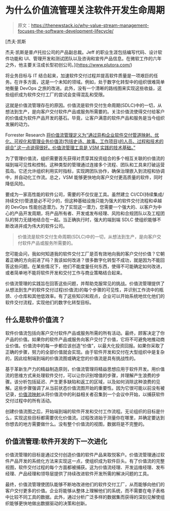 # 为什么价值流管理关注软件开发生命周期

> 原文：<https://thenewstack.io/why-value-stream-management-focuses-the-software-development-lifecycle/>

[](https://www.plutora.com/)

 [杰夫·凯斯

杰夫·凯斯是普卢托拉公司的产品副总裁。Jeff 的职业生涯包括编写代码、设计软件功能和 UI、管理开发和测试团队以及咨询和宣传产品信息。在微软工作的六年之外，他主要关注成长型初创公司。](https://www.plutora.com/) [](https://www.plutora.com/)

将业务目标与 IT 结合起来，加速软件交付过程并提高软件质量是一项艰巨的任务。在许多方面，这是一个未知的领域。例如，处于数字化转型中的组织很难简单地衡量 DevOps 之旅的改进。此外，没有一个清晰的路线图来实现这些收益，这些组织成为软件交付工厂的尝试会变得混乱和受限。

这就是价值流管理存在的原因。价值流是软件交付生命周期(SDLC)中的一切，从想法到生产，是向客户交付软件产品或服务所需要的。关注价值流使得交付给客户的价值成为软件产品开发的基石。毕竟，让客户满意的软件产品和服务是当今组织发展的动力。

Forrester Research [将价值流管理定义为“通过异构企业软件交付管道映射、优化、可视化和管理业务价值流(包括史诗、故事、工作项目)的人员、过程和技术的组合”,这一点说得很好。价值流管理工具是 VSM 实践的技术基础。”](https://go.plutora.com/forrester-value-stream-management)

为了管理价值流，组织需要首先获得对贯穿其投资组合的多个相互关联的价值流的端到端可见性和控制。这种类型的管理通过连接多个流程、团队和工具来打破运营孤岛。它还允许组织利用实时指标，实现跨团队协作，确保治理嵌入到流程和协调中，并自动化工作流。总之，VSM 能够更快地向客户交付更高质量的软件，同时降低风险。

要成为一家高性能的软件公司，需要的不仅仅是工具。虽然建立 CI/CD(持续集成/持续交付)管道是必不可少的，但这种基础设施只能为强大的软件交付流程和卓越的 DevOps 性能创造潜力。为了实现这一潜力，您需要一个强大的、以客户为中心的产品开发周期，将产品所有者、开发或发布经理、风险和合规团队以及工程团队的努力无缝地结合在一起。当正确执行时，强大的端到端 SDLC 使组织能够不断改进并成为伟大的软件公司。

> 价值流是软件交付生命周期(SDLC)中的一切，从想法到生产，是向客户交付软件产品或服务所需要的。

您可能会问，我如何知道我的软件交付工厂是否有效地向我的客户交付价值？它朝着正确的方向前进了吗？我该如何改进？很多数字化转型不成功，就是因为不能回答这些问题。在某些情况下，他们不能度量任何东西，使得不可能确定如何改进，或者简单地不能将软件开发和交付工作与商业策略结合起来。

价值流管理的实践旨在回答这些问题，并帮助克服常见的挑战。价值流管理提供了从想法到生产的软件交付过程(价值流)的每个步骤的可见性，并识别工作流中的瓶颈、小仓库和其他低效率。有了这些知识和观点，企业可以开始系统地优化他们的软件交付流程，实现他们的数字化转型目标。

## 什么是软件价值流？

软件价值流包括向客户交付软件产品或服务所需的所有活动。最终，顾客决定了你产品的价值。如果你的软件产品或服务向客户交付了价值，它将不可避免地推动商业价值。价值流中的每一步都应该创造“价值”，以最大化投资回报。如果你采取了正确的步骤，努力的全部价值就会实现。由于软件开发和交付在大型组织中是复杂的，因此绘制端到端的价值流图或确定您的价值流是具有挑战性的。

基于革新生产力的精益制造原则，价值流管理将精益思想应用于软件开发。用价值流的思维方式来处理软件交付，可以让你识别增值的步骤，并理解产生浪费的步骤。该分析包括延迟、产生更多缺陷和返工的区域，以及如何消除这种浪费的见解。这些步骤强调了从当前状态价值流图开始的重要性。因为它很可能以前没有被记录，[价值流映射](https://www.plutora.com/blog/value-stream-mapping)从将价值流中的利益相关者召集到一个会议中开始，以捕获软件交付过程中的所有活动。

创建价值流图之后，开始端到端的软件开发和交付工作流程。无论组织的目标是什么，实现这些目标都需要优化价值流。过程改进始于测量你在哪里，并确定要达到你想去的地方需要做什么。没有整个价值流的视图，数据将是不完整的。

## 价值流管理:软件开发的下一次进化

价值流管理的目标是通过交付创造价值的软件产品来取悦客户。价值流管理通过软件产品开发的系统化方法来实现这一点，使组织成为软件巨头。有了价值流的完整视图，软件交付过程的每个方面都被捕获。这为价值流经理、开发运维经理、发布经理、产品经理和领导层提供了持续改进软件开发所需的解决问题的工具。

最终，价值流管理使团队能够不断地改进他们的软件交付工厂，从而能够向他们的客户交付更多的价值。企业将能够从整体上理解他们的系统，而不需要在电子表格中比较不同工具的数据。此外，通过分析广泛多样的数据集而获得的深刻见解使组织能够更快地做出数据驱动的决策和创新。

<svg xmlns:xlink="http://www.w3.org/1999/xlink" viewBox="0 0 68 31" version="1.1"><title>Group</title> <desc>Created with Sketch.</desc></svg>